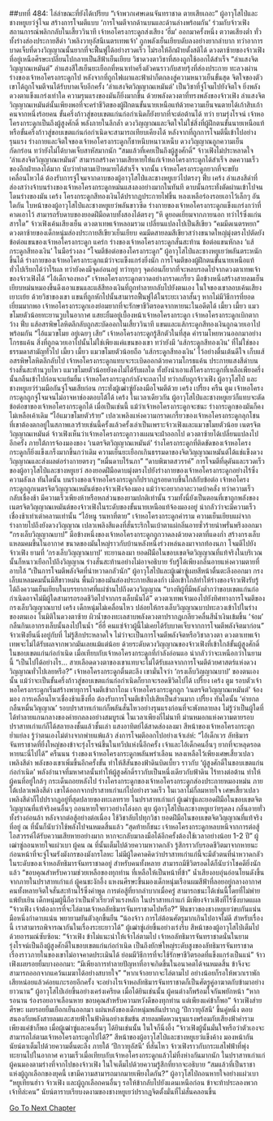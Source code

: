 ##บทที่ 484: ไล่ล่าขณะที่ยังได้เปรียบ
“เจ้าพวกเศษเดนจันทราชาด ตายเสียเถอะ”
ผู้อาวุโสไป๋และชางหยูเยว่จู่โจม สร้างการโจมตีแบบ ‘การโจมตีจากด้านบนและด้านล่างพร้อมกัน’ ร่วมกับจ้าวเฟิง
สถานการณ์พลิกกลับในเสี้ยววินาที
เจ้าหอโครงกระดูกส่งเสียง ‘ฮึ่ม’ ออกมาครั้งหนึ่ง ตวาดเสียงต่ำ ทั่วทั้งร่างส่องประกายสีดำ ‘เพลิงวายุอัสนีเนตรเทพเจ้า’ ถูกพลังเย็นเยียบดับลงอย่างยากลำบาก
ทว่าอาการบาดเจ็บที่ดวงวิญญาณนั้นยากที่จะฟื้นฟูได้อย่างรวดเร็ว
ไม่รอให้อีกฝ่ายตั้งสติได้ ดวงตาซ้ายของจ้าวเฟิงที่อยู่เหนือศีรษะเปลี่ยนไปกลายเป็นสีฟ้าเย็นเยียบ
วิชาดวงตาวิชาที่สองถูกใช้ออกได้สำเร็จ
“ลำแสงจิตวิญญาณเหมันต์”
ลำแสงสีใสเย็นยะเยือกที่หนาเท่าครึ่งตัวคนราวกับสายรุ้งที่ส่องประกาย ทะลวงผ่านร่างของเจ้าหอโครงกระดูกไป
หลังจากที่ถูกไฟเผาและฟ้าผ่าก็ตกลงสู่ความหนาวเย็นขั้นสุด จิตใจของตัวเขาได้ถูกโจมตีจนได้รับบาดเจ็บอีกครั้ง
‘ลำแสงจิตวิญญาณเหมันต์’ เป็นวิชาที่จู่โจมไปยังจิตใจ ยิ่งพลังดวงตาแข็งแกร่งเท่าใด ความรุนแรงของมันก็ยิ่งมากขึ้น
ด้วยพลังดวงตาที่ทรงพลังของจ้าวเฟิง ลำแสงจิตวิญญาณเหมันต์นั้นเพียงพอที่จะคร่าชีวิตของผู้ฝึกตนขั้นนายเหนือแท้ด้วยความเย็นจนตายได้เก้าสิบเก้าคนจากหนึ่งร้อยคน ขั้นครึ่งก้าวสู่ขอบเขตแก่นก่อกำเนิดก็ยังยากที่จะต่อต้านได้
ทว่า
ยามรุ่งโรจน์ เจ้าหอโครงกระดูกเป็นถึงผู้สูงศักดิ์ พลังภายในลึกล้ำ ดวงวิญญาณและจิตใจไม่ใช่สิ่งที่ผู้ฝึกตนขั้นนายเหนือแท้หรือขั้นครึ่งก้าวสู่ขอบเขตแก่นก่อกำเนิดจะสามารถเทียบเคียงได้
หลังจากที่ถูกการโจมตีนี้เข้าไปอย่างรุนแรง ร่างกายและจิตใจของเจ้าหอโครงกระดูกก็ชาหนึบหนาวเหน็บ ดวงวิญญาณถูกความเย็นกัดกร่อน ทว่ายังไม่ได้บาดเจ็บสาหัสมากนัก
“สมแล้วที่เคยเป็นถึงผู้สูงศักดิ์”
จ้าวเฟิงไม่ประหลาดใจ
‘ลำแสงจิตวิญญาณเหมันต์’ สามารถสร้างความเสียหายให้แก่เจ้าหอโครงกระดูกได้สำเร็จ ลดความเร็วของอีกฝ่ายลงได้มาก นับว่าทำตามเป้าหมายได้สำเร็จ
จากนั้น
เจ้าหอโครงกระดูกยากที่จะขยับเคลื่อนไหวได้ ต้องรับการจู่โจมจากดาบของผู้อาวุโสไป๋และชางหยูเยว่ไปตรงๆ
ฟึ่บ เคร้ง
ลำแสงสีดำที่ส่องสว่างจ้าบนร่างของเจ้าหอโครงกระดูกหม่นแสงลงอย่างมากในทันที ดาบนั้นกระทั่งตัดผ่านเข้าไปจนโดนร่างของมัน
เคร้ง
โครงกระดูกสีทองเงินได้ปรากฏประกายไฟขึ้น หลงเหลือร่องรอยเอาไว้เล็กๆ
อันใดกัน
ใบหน้าของผู้อาวุโสไป๋และชางหยูเยว่พลันขาวซีด
ร่างกายของเจ้าหอโครงกระดูกแข็งแกร่งกว่าที่คาดเอาไว้ สามารถรับดาบของยอดฝีมือดาบทั้งสองได้ตรงๆ
“หึ ดูยอดเยี่ยมจากภายนอก ทว่าไร้ซึ่งแก่นสารใด”
จ้าวเฟิงเค้นเสียงเย็น ดวงตาเทพเจ้าหลอมรวม เปลี่ยนแปลงไปเป็นสีเขียว
“คมมีดเนตรหยก”
ดวงตาซ้ายของเด็กหนุ่มส่องประกายสีเขียวเย็นเยียบ
คมมีดสายลมสีเขียวสว่างขนาดใหญ่มุ่งตรงไปตัดยังข้อต่อแขนของเจ้าหอโครงกระดูก
แคร่ก
ร่างของเจ้าหอโครงกระดูกสั่นสะท้าน ข้อต่อแขนหักลง ‘แส้กระดูกสีทองเงิน’ ในมือร่วงลง
“โจมตีข้อต่อของโครงกระดูก”
ผู้อาวุโสไป๋และชางหยูเยว่พลันตระหนักขึ้นได้
ร่างกายของเจ้าหอโครงกระดูกแม้ว่าจะแข็งแกร่งยิ่งนัก การโจมตีของผู้ฝึกตนขั้นนายเหนือแท้ทั่วไปเรียกได้ว่าไร้ผล ทว่ายังคงมีจุดอ่อนอยู่
ทว่าทุกๆ จุดอ่อนก็ยากที่จะหลบรอดไปจากดวงตาเทพเจ้าของจ้าวเฟิงได้
“ไอ้เด็กจองหอง”
เจ้าหอโครงกระดูกตวาดอย่างกราดเกรี้ยว มือข้างหนึ่งสร้างสายลมเย็นเยียบหม่นหมองขึ้นดึงเอาแขนและแส้สีทองเงินที่ถูกทำลายกลับไปยังตนเอง
ในใจของเขาลอบเค้นเสียงเยาะเย้ย ด้วยวิชาของเขา แขนที่ถูกหักไปนั้นสามารถฟื้นฟูได้ในระยะเวลาสั้นๆ
หากไม่มีวิธีการที่ยอดเยี่ยมมากพอ เจ้าหอโครงกระดูกเองย่อมยากที่จะรักษาชีวิตรอดจากหายนะในอดีตได้
เมี้ยว เมี้ยว
แมวขโมยตัวน้อยทะยานวูบในอากาศ แสยะยิ้มอยู่เบื้องหน้าเจ้าหอโครงกระดูก
เจ้าหอโครงกระดูกเบิกตากว้าง
ฟึ่บ
แส้อสรพิษโลหิตลึกลับถูกสะบัดออกในเสี้ยววินาที แขนและแส้กระดูกสีทองเงินถูกฉวยเอาไปพร้อมกัน
“ไอ้แมวขโมย อยู่เฉยๆ เสีย”
เจ้าหอโครงกระดูกรู้สึกตัวในที่สุด คำรามโหยหวนออกมาอย่างโกรธแค้น
สิ่งที่ถูกฉวยเอาไปนั้นไม่ใช่เพียงแค่แขนของเขา ทว่ายังมี ‘แส้กระดูกสีทองเงิน’ ที่ไม่ใช่ของธรรมดาสามัญทั่วไป
เมี้ยว เมี้ยว
แมวขโมยตัวน้อยถือ ‘แส้กระดูกสีทองเงิน’ ไว้อย่างตื่นเต้นดีใจ เก็บแส้อสรพิษโลหิตลึกลับไป
เจ้าหอโครงกระดูกแทบจะระเบิดออกด้วยความโกรธแค้น ประกายแสงสีดำบนร่างสั่นสะท้านวูบไหว
แมวขโมยตัวน้อยยังคงไม่ได้รับผลใด ทั้งยังนำเอาแส้โครงกระดูกที่เหลือเพียงครึ่งนั้นกลืนเข้าไปก่อนจะแย้มยิ้ม
เจ้าหอโครงกระดูกกำลังจะถลาไป ทว่ากลับถูกจ้าวเฟิง ผู้อาวุโสไป๋ และชางหยูเยว่ร่วมมือกันจู่โจมเสียก่อน
กระทั่งผู้เฒ่าซู่ยังลงมือโจมตีด้วย
เคร้ง เปรี้ยง ครืน ตูม
เจ้าหอโครงกระดูกถูกจู่โจมจนไม่อาจหาช่องตอบโต้ได้
เคร้ง
ในเวลาเดียวกัน ผู้อาวุโสไป๋และชางหยูเยว่ก็แทบจะตัดข้อต่อขาของเจ้าหอโครงกระดูกได้
เมื่อเป็นเช่นนี้ แม้ว่าเจ้าหอโครงกระดูกจะชนะ ร่างกระดูกของมันก็คงไม่เหลือเค้าเดิม
“ไอ้แมวขโมยตัวร้าย”
เปลวเพลิงแห่งความกราดเกรี้ยวของเจ้าหอโครงกระดูกลุกโชน ที่เขาต้องตกอยู่ในสภาพเลวร้ายเช่นนี้ครั้งแล้วครั้งเล่าเป็นเพราะจ้าวเฟิงและแมวขโมยตัวน้อย
เนตรจิตวิญญาณเหมันต์
จ้าวเฟิงเห็นว่าเจ้าหอโครงกระดูกวางแผนจะฝ่าออกไป ดวงตาซ้ายได้เปลี่ยนแปลงไปอีกครั้ง
ภายใต้การจ้องมองของ ‘เนตรจิตวิญญาณเหมันต์’ ร่างโครงกระดูกที่ติดขัดของเจ้าหอโครงกระดูกก็ยิ่งแข็งเกร็งมากขึ้นกว่าเดิม ความเย็นยะเยือกเกินธรรมดาของจิตวิญญาณเหมันต์ได้แช่แข็งดวงวิญญาณและส่งผลต่อร่างกายตรงๆ
“หมื่นดาบไร้นภา”
“ดาบพิฆาตสวรรค์”
การโจมตีที่ดุดันและรวดเร็วของผู้อาวุโสไป๋และชางหยูเยว่ สองยอดฝีมือดาบมุ่งตรงไปยังร่างกายของเจ้าหอโครงกระดูกอย่างไร้ซึ่งความลังเล
ทันใดนั้น บนร่างของเจ้าหอโครงกระดูกก็ปรากฏรอยดาบขึ้นใกล้กับข้อต่อ
เจ้าหอโครงกระดูกถูกเนตรจิตวิญญาณเหมันต์ของจ้าวเฟิงจ้องมอง แม้ว่าจะอยากอาละวาดบ้าคลั่ง ทว่าความเร็วกลับเชื่องช้า มีความเร็วเพียงห้าหรือหกส่วนของยามปกติเท่านั้น
รวมทั้งนี่ยังเป็นตอนที่เขาถูกพลังของเนตรจิตวิญญาณเหมันต์ของจ้าวเฟิงในระดับของขั้นนายเหนือแท้จ้องมองอยู่ น่ากลัวว่าจะมีความเร็วเชื่องช้าเท่าเต่าคลานเท่านั้น
“ไอ้หนู รนหาที่ตาย”
เจ้าหอโครงกระดูกคำราม ความเย็นเยียบแผ่จากร่างกายไปถึงยังดวงวิญญาณ
เปลวเพลิงสีแดงที่สั่นระริกในเบ้าตาแผ่กลิ่นอายชั่วร้ายน่าพรั่นพรึงออกมา
“กรงเล็บวิญญาณบาป”
มือข้างหนึ่งของเจ้าหอโครงกระดูกถูกวาดลงด้วยดวงตาที่แดงก่ำ สร้างกรงเล็บแหลมคมขึ้นในอากาศ ขนาดของมันใหญ่ราวกับบ้านหลังหนึ่งร่วงหล่นลงมาจากท้องนภา โจมตีไปยังจ้าวเฟิง
ยามที่ ‘กรงเล็บวิญญาณบาป’ ทะยานลงมา ยอดฝีมือในขอบเขตจิตวิญญาณที่แท้จริงในบริเวณนั้นก็หนาวเยือกไปถึงวิญญาณ ร่างสั่นสะท้านอย่างไม่อาจอธิบาย รับรู้ได้เพียงกลิ่นอายแห่งความตายที่อาบไล้
“เป็นการโจมตีพลังจิตที่น่าหวาดกลัวนัก”
ผู้อาวุโสไป๋และผู้เฒ่าซู่เผยสีหน้าตื่นตะลึงออกมา
กรงเล็บแหลมคมนั้นมีสีขาวหม่น พื้นผิวของมันส่องประกายสีแดงก่ำ เมื่อเข้าใกล้ทำให้ร่างของจ้าวเฟิงรับรู้ได้ถึงความเย็นเยียบในบรรยากาศที่แผ่ซ่านไปถึงดวงวิญญาณ
“บางทีผู้ที่มีพลังต่ำกว่าขอบเขตแก่นก่อกำเนิดอาจไม่มีผู้ใดสามารถรอดชีวิตไปจากกรงเล็บนั่นได้”
ดวงตาเทพเจ้ามองไปยังทิศทางการโจมตีของกรงเล็บวิญญาณบาป
เคร้ง
เด็กหนุ่มไม่เคลื่อนไหว ปล่อยให้กรงเล็บวิญญาณบาปทะลวงเข้าไปในร่างของตนเอง
ในมิติในดวงตาซ้าย ผิวน้ำของทะเลสาบพลังดวงตาปรากฏเกลียวคลื่นสีน้ำเงินเข้มขึ้น ‘จ๋อม’ กลืนกินเอากรงเล็บนั้นลงไปในน้ำ
“ฮี่ฮี่ คนแซ่จ้าวผู้นี้ไม่เคยได้รับบาดเจ็บจากการโจมตีพลังจิตมาก่อน”
จ้าวเฟิงยืนนิ่งอยู่กับที่ ไม่รู้สึกประหลาดใจ
ไม่ว่าจะเป็นการโจมตีพลังจิตหรือวิชาลวงตา ดวงตาเทพเจ้าเทพจะไม่ได้รับผลจากพวกมันเลยแม้แต่น้อย
ด้วยระดับดวงวิญญาณของจ้าวเฟิงที่เข้าใกล้ขั้นผู้สูงศักดิ์ในขอบเขตแก่นก่อกำเนิด เมื่อเทียบกับเจ้าหอโครงกระดูกที่กำลังอ่อนแอ น่ากลัวว่าจะเหนือกว่าในยามนี้
“เป็นไปได้อย่างไร... สายเลือดดวงตาของเขาแทบจะไม่ได้รับผลจากการโจมตีด้วยศาสตร์แห่งดวงวิญญาณทั่วไปเลยหรือ?”
เจ้าหอโครงกระดูกตื่นตะลึง
เขามั่นใจว่า ‘กรงเล็บวิญญาณบาป’ ของตนเองนั้น แม้ว่าจะเป็นขั้นครึ่งก้าวสู่ขอบเขตแก่นก่อกำเนิดก็ยากจะรอดชีวิตไปได้
เปรี้ยง เคร้ง ตูม
รอบตัวเจ้าหอโครงกระดูกเริ่มสร้างพายุการโจมตีเข้าถาโถม
เจ้าหอโครงกระดูกถูก ‘เนตรจิตวิญญาณเหมันต์’ จ้องมอง การเคลื่อนไหวเชื่องช้าแข็งทื่อ ต้องรับการโจมตีเข้าไปเสียเป็นส่วนมาก
เปรี้ยง
ทันใดนั้น ‘ค่ายกลกลืนหมื่นวิญญาณ’ รอบปราสาทเก่าแก่ก็พลันสั่นไหวอย่างรุนแรงก่อนที่จะพังทลายลง
ไม่รู้ว่าเป็นผู้ใดที่ได้ทำลายแกนกลางของค่ายกลลงอย่างสมบูรณ์
ในเวลาเพียงกี่ไม่นาที ม่านหมอกแห่งความตายรอบปราสาทเก่าแก่ก็ได้สลายลงชั้นแล้วชั้นเล่า แสงอาทิตย์ได้สาดส่องลงมา
สีหน้าของเจ้าหอโครงกระดูกย่ำแย่ลง รู้ว่าตนเองไม่ต่างจากพ่ายแพ้แล้ว ส่งการโจมตีออกไปอย่างเจ้าเล่ห์: “ไอ้เด็กเวร ลัทธิมารจันทราชาดที่ยิ่งใหญ่ของข้าจะรุ่งโรจน์ขึ้นในทวีปแห่งนี้อีกครั้ง เจ้าและไอ้เด็กคนอื่นๆ ยากที่จะหลุดรอดหายนะนี่ไปได้”
ครืนนน
ร่างของเจ้าหอโครงกระดูกพลันพร่าเลือน หลงเหลือไว้เพียงเศษเสี้ยวเปลวเพลิงสีดำ พลังของเขาเพิ่มขึ้นอีกครั้งขั้น ทำให้สีสันของฟ้าดินบิดเบี้ยว ราวกับ ‘ผู้สูงศักดิ์ในขอบเขตแก่นก่อกำเนิด’
พลังอำนาจที่มหาศาลนั้นทำให้ผู้สูงศักดิ์ราวกับเป็นหนึ่งเดียวกับฟ้าดิน ไร้ทางต่อต้าน ทำให้ผู้คนที่อยู่ใกล้ๆ กระเด็นถอยหลังไป
ร่างโครงกระดูกของเจ้าหอโครงกระดูกส่องประกายหมองหม่น ภายใต้เปลวเพลิงสีดำ เขาได้ออกจากปราสาทเก่าแก่ไปอย่างรวดเร็ว
ในเวลาไม่กี่ลมหายใจ เศษเสี้ยวเปลวเพลิงสีดำก็ไปปรากฏอยู่ที่สุดปลายของทะเลทราย
ในปราสาทเก่าแก่ ผู้เฒ่าซู่และยอดฝีมือในขอบเขตจิตวิญญาณที่แท้จริงคนอื่นๆ ถอนหายใจยาวอย่างโล่งอก
ตุบ
ผู้อาวุโสไป๋และชางหยูเยว่ทรุดลง กลิ่นอายทั่วทั้งร่างอ่อนล้า
หลังจากต่อสู้อย่างต่อเนื่อง ใช้วิชาลับไปทุกวิชา ยอดฝีมือในขอบเขตจิตวิญญาณที่แท้จริงที่อยู่ ณ ที่นั้นก็นับว่าใช้พลังไปจนหมดสิ้นแล้ว
“สุดท้ายก็ชนะ เจ้าหอโครงกระดูกหลบหนีจากการต่อสู้ ไอสวรรค์ได้รับความเสียหายอย่างมาก หากจะกลับมาลงมือได้อีกครั้งต้องใช้เวลาอย่างน้อย 1-2 ปี”
ผู้เฒ่าซู่ถอนหายใจแผ่วเบา
ผู้คน ณ ที่นั้นเต็มไปด้วยความหวาดกลัว รู้สึกราวกับรอดชีวิตมาจากหายนะ
ก่อนหน้าที่จะจู่โจมรังมังกรของมังกรโลหะ ไม่มีผู้ใดคาดคิดว่าปราสาทเก่าแก่นี้จะมีตัวตนที่น่าหวาดกลัวในระดับของเจ้าหอลัทธิมารจันทราชาดอยู่
สำหรับคนทั้งหลาย สามารถมีชีวิตรอดได้ก็นับว่าโชคดียิ่งนักแล้ว
“ขอบคุณสำหรับความช่วยเหลือของทุกท่าน ที่เหลือให้เป็นหน้าที่ข้า”
น้ำเสียงอบอุ่นอ่อนโยนดังขึ้นจากภายในปราสาทเก่าแก่
ผู้คนชะงักอึ้ง แหงนศีรษะขึ้นมองเด็กหนุ่มเรือนผมสีฟ้าที่ลอยอยู่กลางอากาศ
คนทั้งหลายจิตใจสั่นสะท้านไร้ซึ่งคำพูด
การต่อสู้ที่ยากลำบากเมื่อครู่ สามารถชนะได้เช่นนี้โดยที่ไม่พ่ายแพ้ยับเยิน เด็กหนุ่มผู้นี้ถือว่าเป็นหัวเรี่ยวหัวแรงหลัก
ในปราสาทเก่าแก่ มีเพียงจ้าวเฟิงที่ไร้ซึ่งบาดแผล
“จ้าวเฟิง เจ้าต้องการที่จะไล่ตามเจ้าหอลัทธิมารจันทราชาดไปหรือ?”
ฟันขาวของชางหยูเยว่ขบกันแน่น มือหนึ่งกำดาบแน่น พยายามยันตัวลุกขึ้นยืน
“น้องจ้าว การไล่ต้อนศัตรูมากเกินไปอาจไม่ดี สำหรับเรื่องนี้ เราสามารถพิจารณากันในเรื่องระยะยาวได้”
ผู้เฒ่าซู่เอ่ยขึ้นอย่างเร่งรีบ
สีหน้าของผู้อาวุโสไป๋เต็มไปด้วยอารมณ์ซับซ้อน: “จ้าวเฟิง ข้าไม่แนะนำให้เจ้าไล่ตามไป เจ้าหอลัทธิมารจันทราชาดนั่นในยามรุ่งโรจน์เป็นถึงผู้สูงศักดิ์ในขอบเขตแก่นก่อกำเนิด เป็นถึงยักษ์ใหญ่ระดับสูงของลัทธิมารจันทราชาด เรื่องราวภายในของเขาไม่อาจคาดประเมินได้ ย่อมมีวิธีการที่จะใช้รักษาชีวิตรอดที่แข็งแกร่งเป็นแน่”
จ้าวเฟิงเผยรอยยิ้มบางออกมา: “มีเพียงการทำลายปัญหาที่อาจเกิดขึ้นในอนาคตได้จนหมดสิ้น ข้าจึงจะสามารถออกจากแคว้นเมฆาได้อย่างสบายใจ”
“หากเจ้าอยากจะไล่ตามไป อย่างน้อยก็รอให้พวกเราพักเสียหน่อยแล้วค่อยแกะรอยอีกครั้ง จะอย่างไรเจ้าหอลัทธิมารจันทราชาดก็เป็นศัตรูคู่อาฆาตกับข้ามาอย่างยาวนาน”
ผู้อาวุโสไป๋เอ่ยขึ้นอย่างเคร่งเครียด
เมื่อได้ยินเช่นนั้น ผู้คนต่างก็พร้อมใจกันพยักหน้า
“หากรอนาน ร่องรอยอาจเลือนหาย ขอบคุณสำหรับความหวังดีของทุกท่าน แต่เพียงแค่ข้าก็พอ”
จ้าวเฟิงส่ายศีรษะ เผยรอยยิ้มเยือกเย็นออกมา
แผ่นหลังของเด็กหนุ่มพลันปรากฏ ‘ปีกวายุอัสนี’ ขึ้นคู่หนึ่ง ตอบสนองกับพลังสายลมและสายฟ้าในฟ้าดินอย่างเข้มข้น สายลมพัดหวนรุนแรงพร้อมกับเสียงฟ้าคำราม
เพียงแค่ข้าก็พอ
เมื่อผู้เฒ่าซู่และคนอื่นๆ ได้ยินเช่นนั้น ในใจก็นิ่งอึ้ง
“จ้าวเฟิงผู้นั้นมั่นใจหรือว่าตัวเองจะสามารถไล่ตามเจ้าหอโครงกระดูกไปได้?”
สีหน้าของผู้อาวุโสไป๋และชางหยูเยว่แข็งค้าง มองหน้ากัน นัยน์ตาเต็มไปด้วยความตื่นตะลึง
ภายใต้ ‘ปีกวายุอัสนี’ ที่สั่นไหว จ้าวเฟิงราวกับกระแสไฟฟ้าที่พุ่งทะยานไปในอากาศ ความเร็วเมื่อเทียบกับเจ้าหอโครงกระดูกแล้วไม่ทิ้งห่างกันมากนัก
ในปราสาทเก่าแก่
ผู้คนมองตามร่างที่จากไปของจ้าวเฟิง ในใจเต็มไปด้วยความรู้สึกที่ยากจะอธิบาย
“สมแล้วที่เป็นราชาแห่งผู้ถูกเลือกของยุคนี้ เขามีความสามารถมากมายเพียงใดกัน?”
ผู้อาวุโสไป๋ถอนหายใจอย่างแผ่วเบา
“หยูเทียนฮ่าว จ้าวเฟิง และผู้ถูกเลือกคนอื่นๆ รอให้ข้ากลับไปยังแดนเหนือก่อน ข้าจะท้าประลองพวกเจ้าทีล่ะคน”
นัยน์ตาราบเรียบงดงามของชางหยูเยว่ปรากฏจิตตั้งมั่นที่ไม่สั่นคลอนขึ้น


[Go To Next Chapter]( ./44.md)